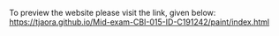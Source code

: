 To preview the website please visit the link, given below:<br>
https://tjaora.github.io/Mid-exam-CBI-015-ID-C191242/paint/index.html
